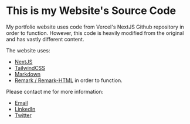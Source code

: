 # This is my Website's Source Code

My portfolio website uses code from Vercel's NextJS Github repository in order to function. However, this code is heavily modified from the original and has vastly different content. 

The website uses:
 - [NextJS](https://nextjs.org/)
 - [TailwindCSS](https://tailwindcss.com/)
 - [Markdown](https://daringfireball.net/projects/markdown/)
 - [Remark / Remark-HTML](https://remark.js.org/)
in order to function.

Please contact me for more information:
 - [Email](mailto:namanarora166@gmail.com)
 - [LinkedIn](https://www.linkedin.com/in/namarora)
 - [Twitter](https://twitter.com/RealNamanArora)
